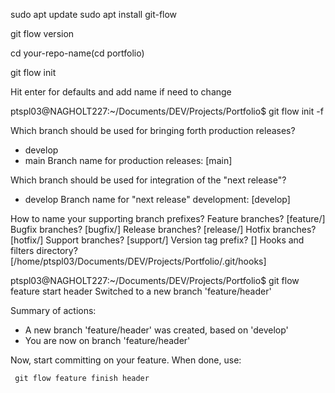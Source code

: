 sudo apt update
sudo apt install git-flow

git flow version

cd your-repo-name(cd portfolio)

git flow init

Hit enter for defaults and add name if need to change

ptspl03@NAGHOLT227:~/Documents/DEV/Projects/Portfolio$ git flow init -f

Which branch should be used for bringing forth production releases?
   - develop
   - main
Branch name for production releases: [main] 

Which branch should be used for integration of the "next release"?
   - develop
Branch name for "next release" development: [develop] 

How to name your supporting branch prefixes?
Feature branches? [feature/] 
Bugfix branches? [bugfix/] 
Release branches? [release/] 
Hotfix branches? [hotfix/] 
Support branches? [support/] 
Version tag prefix? [] 
Hooks and filters directory? [/home/ptspl03/Documents/DEV/Projects/Portfolio/.git/hooks] 

ptspl03@NAGHOLT227:~/Documents/DEV/Projects/Portfolio$ git flow feature start  header
Switched to a new branch 'feature/header'

Summary of actions:
- A new branch 'feature/header' was created, based on 'develop'
- You are now on branch 'feature/header'

Now, start committing on your feature. When done, use:

     git flow feature finish header